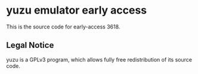 yuzu emulator early access
=============

This is the source code for early-access 3618.

## Legal Notice

yuzu is a GPLv3 program, which allows fully free redistribution of its source code.